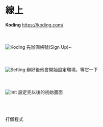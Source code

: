 # 線上

**Koding**
https://koding.com/
<br/><br/><br/><br/>
![Koding](http://i.imgur.com/llkyl8u.png)
先辦個帳號(Sign Up)~
<br/><br/><br/><br/>
![Setting](http://i.imgur.com/A5g2AVr.png)
辦好後他會開始設定環境，等它一下
<br/><br/><br/><br/>
![Init](http://i.imgur.com/n15hatK.png)
設定完以後的初始畫面
<br/><br/><br/><br/>

打個程式
